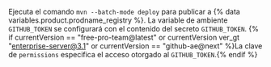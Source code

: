 Ejecuta el comando `mvn --batch-mode deploy` para publicar a {% data variables.product.prodname_registry %}. La variable de ambiente `GITHUB_TOKEN` se configurará con el contenido del secreto `GITHUB_TOKEN`. {% if currentVersion == "free-pro-team@latest" or currentVersion ver_gt "enterprise-server@3.1" or currentVersion == "github-ae@next" %}La clave de `permissions` especifica el acceso otorgado al `GITHUB_TOKEN`.{% endif %}
